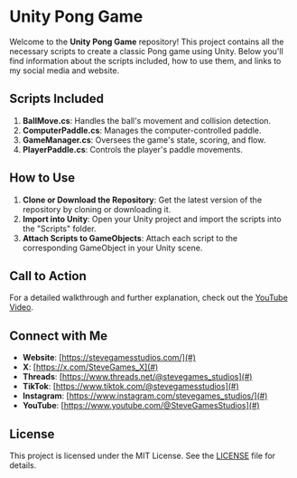 # Unity Pong Game

Welcome to the **Unity Pong Game** repository! This project contains all the necessary scripts to create a classic Pong game using Unity. Below you'll find information about the scripts included, how to use them, and links to my social media and website.

## Scripts Included

1. **BallMove.cs**: Handles the ball's movement and collision detection.
2. **ComputerPaddle.cs**: Manages the computer-controlled paddle.
3. **GameManager.cs**: Oversees the game's state, scoring, and flow.
4. **PlayerPaddle.cs**: Controls the player's paddle movements.

## How to Use

1. **Clone or Download the Repository**: Get the latest version of the repository by cloning or downloading it.
2. **Import into Unity**: Open your Unity project and import the scripts into the "Scripts" folder.
3. **Attach Scripts to GameObjects**: Attach each script to the corresponding GameObject in your Unity scene.

## Call to Action

For a detailed walkthrough and further explanation, check out the [YouTube Video](https://youtu.be/S-U8UWgl3nA).

## Connect with Me

- **Website**: [https://stevegamesstudios.com/](#)
- **X**: [https://x.com/SteveGames_X](#)
- **Threads**: [https://www.threads.net/@stevegames_studios](#)
- **TikTok**: [https://www.tiktok.com/@stevegamesstudios](#)
- **Instagram**: [https://www.instagram.com/stevegames_studios/](#)
- **YouTube**: [https://www.youtube.com/@SteveGamesStudios](#)

## License

This project is licensed under the MIT License. See the [LICENSE](LICENSE) file for details.
